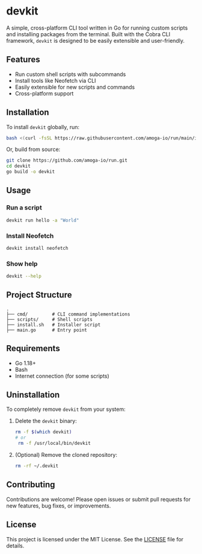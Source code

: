 # devkit

A simple, cross-platform CLI tool written in Go for running custom scripts and installing packages from the terminal. Built with the Cobra CLI framework, `devkit` is designed to be easily extensible and user-friendly.

## Features

- Run custom shell scripts with subcommands
- Install tools like Neofetch via CLI
- Easily extensible for new scripts and commands
- Cross-platform support

## Installation

To install `devkit` globally, run:

```bash
bash <(curl -fsSL https://raw.githubusercontent.com/amoga-io/run/main/install.sh)
```

Or, build from source:

```bash
git clone https://github.com/amoga-io/run.git
cd devkit
go build -o devkit
```

## Usage

### Run a script

```bash
devkit run hello -a "World"
```

### Install Neofetch

```bash
devkit install neofetch
```

### Show help

```bash
devkit --help
```

## Project Structure

```
.
├── cmd/         # CLI command implementations
├── scripts/     # Shell scripts
├── install.sh   # Installer script
├── main.go      # Entry point
```

## Requirements

- Go 1.18+
- Bash
- Internet connection (for some scripts)

## Uninstallation

To completely remove `devkit` from your system:

1. Delete the `devkit` binary:

   ```bash
   rm -f $(which devkit)
   # or
    rm -f /usr/local/bin/devkit
   ```

2. (Optional) Remove the cloned repository:

   ```bash
   rm -rf ~/.devkit
   ```

## Contributing

Contributions are welcome! Please open issues or submit pull requests for new features, bug fixes, or improvements.

## License

This project is licensed under the MIT License. See the [LICENSE](LICENSE) file for details.
